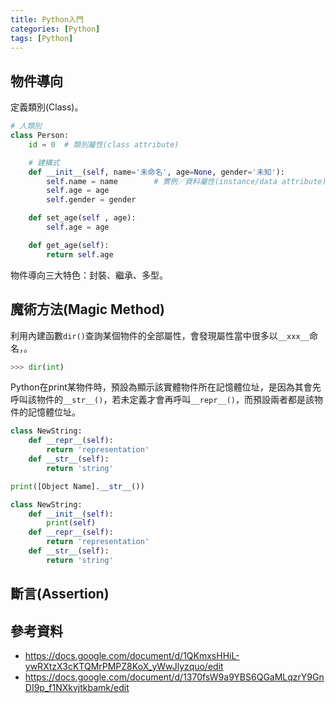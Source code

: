```yaml
---
title: Python入門
categories: [Python]
tags: [Python]
---
```


## 物件導向

定義類別(Class)。

```python
# 人類別
class Person:
    id = 0  # 類別屬性(class attribute)

    # 建構式
    def __init__(self, name='未命名', age=None, gender='未知'):
        self.name = name        # 實例／資料屬性(instance/data attribute)
        self.age = age
        self.gender = gender

    def set_age(self , age):
        self.age = age

    def get_age(self):
        return self.age
```

物件導向三大特色：封裝、繼承、多型。

## 魔術方法(Magic Method)

利用內建函數`dir()`查詢某個物件的全部屬性，會發現屬性當中很多以`__xxx__`命名，。

```python
>>> dir(int)
```

Python在print某物件時，預設為顯示該實體物件所在記憶體位址，是因為其會先呼叫該物件的`__str__()`，若未定義才會再呼叫`__repr__()`，而預設兩者都是該物件的記憶體位址。

```python
class NewString:
    def __repr__(self):
        return 'representation'
    def __str__(self):
        return 'string'

print([Object Name].__str__())
```

```python
class NewString:
    def __init__(self):
        print(self)
    def __repr__(self):
        return 'representation'
    def __str__(self):
        return 'string'
```

## 斷言(Assertion)


## 參考資料
- https://docs.google.com/document/d/1QKmxsHHiL-ywRXtzX3cKTQMrPMPZ8KoX_yWwJlyzquo/edit
- https://docs.google.com/document/d/1370fsW9a9YBS6QGaMLqzrY9GnDI9p_f1NXkvjtkbamk/edit